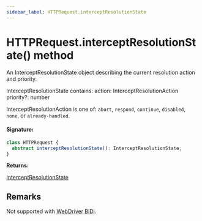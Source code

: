 ```yaml
---
sidebar_label: HTTPRequest.interceptResolutionState
---
```


# HTTPRequest.interceptResolutionState() method

An InterceptResolutionState object describing the current resolution action and priority.

InterceptResolutionState contains: action: InterceptResolutionAction priority?: number

InterceptResolutionAction is one of: `abort`, `respond`, `continue`, `disabled`, `none`, or `already-handled`.

#### Signature:

```typescript
class HTTPRequest {
  abstract interceptResolutionState(): InterceptResolutionState;
}
```

**Returns:**

[InterceptResolutionState](./puppeteer.interceptresolutionstate.md)

## Remarks

Not supported with [WebDriver BiDi](https://pptr.dev/faq#q-what-is-the-status-of-cross-browser-support).
